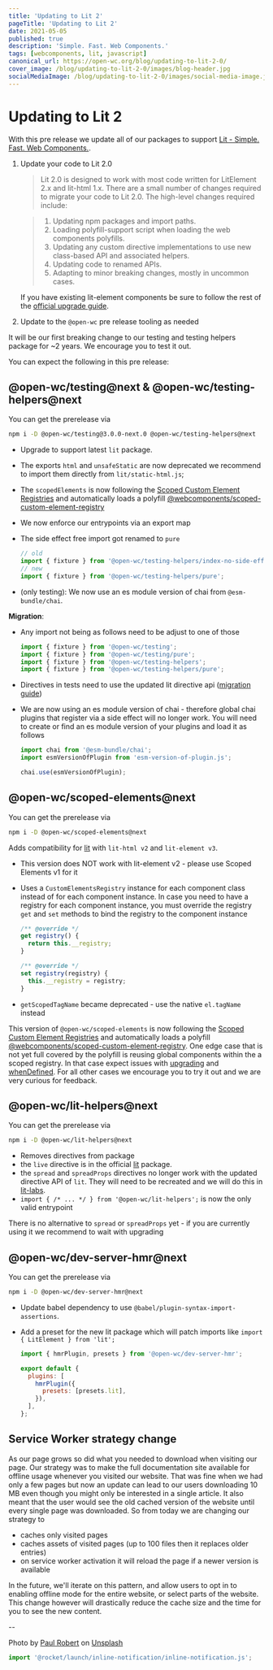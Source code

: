 ```yaml
---
title: 'Updating to Lit 2'
pageTitle: 'Updating to Lit 2'
date: 2021-05-05
published: true
description: 'Simple. Fast. Web Components.'
tags: [webcomponents, lit, javascript]
canonical_url: https://open-wc.org/blog/updating-to-lit-2-0/
cover_image: /blog/updating-to-lit-2-0/images/blog-header.jpg
socialMediaImage: /blog/updating-to-lit-2-0/images/social-media-image.jpg
---
```


# Updating to Lit 2

With this pre release we update all of our packages to support [Lit - Simple. Fast. Web Components.](https://lit.dev/).

1. Update your code to Lit 2.0

   > Lit 2.0 is designed to work with most code written for LitElement 2.x and lit-html 1.x. There are a small number of changes required to migrate your code to Lit 2.0. The high-level changes required include:

   > 1. Updating npm packages and import paths.
   > 2. Loading polyfill-support script when loading the web components polyfills.
   > 3. Updating any custom directive implementations to use new class-based API and associated helpers.
   > 4. Updating code to renamed APIs.
   > 5. Adapting to minor breaking changes, mostly in uncommon cases.

   If you have existing lit-element components be sure to follow the rest of the [official upgrade guide](https://lit.dev/docs/releases/upgrade/).

2. Update to the `@open-wc` pre release tooling as needed

It will be our first breaking change to our testing and testing helpers package for ~2 years. We encourage you to test it out.

You can expect the following in this pre release:

## @open-wc/testing@next & @open-wc/testing-helpers@next

You can get the prerelease via

```bash
npm i -D @open-wc/testing@3.0.0-next.0 @open-wc/testing-helpers@next
```

- Upgrade to support latest `lit` package.
- The exports `html` and `unsafeStatic` are now deprecated we recommend to import them directly from `lit/static-html.js`;
- The `scopedElements` is now following the [Scoped Custom Element Registries](https://github.com/WICG/webcomponents/blob/gh-pages/proposals/Scoped-Custom-Element-Registries.md) and automatically loads a polyfill [@webcomponents/scoped-custom-element-registry](https://github.com/webcomponents/polyfills/tree/master/packages/scoped-custom-element-registry)
- We now enforce our entrypoints via an export map
- The side effect free import got renamed to `pure`

  ```js
  // old
  import { fixture } from '@open-wc/testing-helpers/index-no-side-effects.js';
  // new
  import { fixture } from '@open-wc/testing-helpers/pure';
  ```

- (only testing): We now use an es module version of chai from `@esm-bundle/chai`.

**Migration**:

- Any import not being as follows need to be adjust to one of those

  ```js
  import { fixture } from '@open-wc/testing';
  import { fixture } from '@open-wc/testing/pure';
  import { fixture } from '@open-wc/testing-helpers';
  import { fixture } from '@open-wc/testing-helpers/pure';
  ```

- Directives in tests need to use the updated lit directive api ([migration guide](https://lit.dev/docs/releases/upgrade/#update-custom-directive-implementations))
- We are now using an es module version of chai - therefore global chai plugins that register via a side effect will no longer work. You will need to create or find an es module version of your plugins and load it as follows

  ```js
  import chai from '@esm-bundle/chai';
  import esmVersionOfPlugin from 'esm-version-of-plugin.js';

  chai.use(esmVersionOfPlugin);
  ```

## @open-wc/scoped-elements@next

You can get the prerelease via

```bash
npm i -D @open-wc/scoped-elements@next
```

Adds compatibility for [lit](https://lit.dev/) with `lit-html v2` and `lit-element v3`.

- This version does NOT work with lit-element v2 - please use Scoped Elements v1 for it
- Uses a `CustomElementsRegistry` instance for each component class instead of for each component instance. In case you need to have a registry for each component instance, you must override the registry `get` and `set` methods to bind the registry to the component instance

  ```js
  /** @override */
  get registry() {
    return this.__registry;
  }

  /** @override */
  set registry(registry) {
    this.__registry = registry;
  }
  ```

- `getScopedTagName` became deprecated - use the native `el.tagName` instead

<inline-notification type="warning">

This version of `@open-wc/scoped-elements` is now following the [Scoped Custom Element Registries](https://github.com/WICG/webcomponents/blob/gh-pages/proposals/Scoped-Custom-Element-Registries.md) and automatically loads a polyfill [@webcomponents/scoped-custom-element-registry](https://github.com/webcomponents/polyfills/tree/master/packages/scoped-custom-element-registry). One edge case that is not yet full covered by the polyfill is reusing global components within the a scoped registry. In that case expect issues with [upgrading](https://github.com/webcomponents/polyfills/issues/442) and [whenDefined](https://github.com/webcomponents/polyfills/issues/443). For all other cases we encourage you to try it out and we are very curious for feedback.

</inline-notification>

## @open-wc/lit-helpers@next

You can get the prerelease via

```bash
npm i -D @open-wc/lit-helpers@next
```

- Removes directives from package
- the `live` directive is in the official [lit](https://lit.dev/docs/templates/directives/#live) package.
- the `spread` and `spreadProps` directives no longer work with the updated directive API of `lit`. They will need to be recreated and we will do this in [lit-labs](https://github.com/lit/lit/tree/main/packages/labs).
- `import { /* ... */ } from '@open-wc/lit-helpers';` is now the only valid entrypoint

<inline-notification type="warning">

There is no alternative to `spread` or `spreadProps` yet - if you are currently using it we recommend to wait with upgrading

</inline-notification>

## @open-wc/dev-server-hmr@next

You can get the prerelease via

```bash
npm i -D @open-wc/dev-server-hmr@next
```

- Update babel dependency to use `@babel/plugin-syntax-import-assertions`.
- Add a preset for the new lit package which will patch imports like `import { LitElement } from 'lit';`

  ```js
  import { hmrPlugin, presets } from '@open-wc/dev-server-hmr';

  export default {
    plugins: [
      hmrPlugin({
        presets: [presets.lit],
      }),
    ],
  };
  ```

## Service Worker strategy change

As our page grows so did what you needed to download when visiting our page. Our strategy was to make the full documentation site available for offline usage whenever you visited our website. That was fine when we had only a few pages but now an update can lead to our users downloading 10 MB even though you might only be interested in a single article. It also meant that the user would see the old cached version of the website until every single page was downloaded. So from today we are changing our strategy to

- caches only visited pages
- caches assets of visited pages (up to 100 files then it replaces older entries)
- on service worker activation it will reload the page if a newer version is available

In the future, we'll iterate on this pattern, and allow users to opt in to enabling offline mode for the entire website, or select parts of the website.
This change however will drastically reduce the cache size and the time for you to see the new content.

--

Photo by <a href="https://unsplash.com/@paulrobert?utm_source=unsplash&utm_medium=referral&utm_content=creditCopyText">Paul Robert</a> on <a href="https://unsplash.com/s/photos/lit?utm_source=unsplash&utm_medium=referral&utm_content=creditCopyText">Unsplash</a>

```js script
import '@rocket/launch/inline-notification/inline-notification.js';
```
